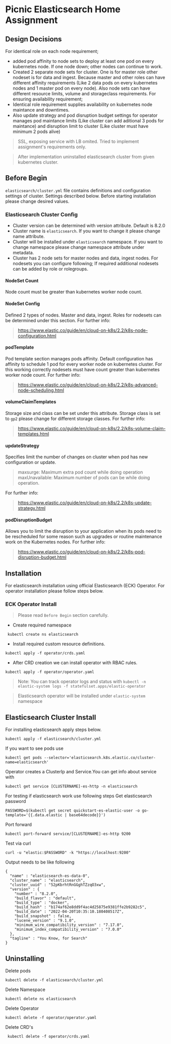 # Picnic Elasticsearch Home Assignment
## Design Decisions
For identical role on each node requirement;
- added pod affinity to node sets to deploy at least one pod on every kubernetes node. If one node down; other nodes can continue to work.
- Created 2 separate node sets for cluster. One is for master role other nodeset is for data and ingest. Because master and other roles can have different affinity requirements (Like 2 data pods on every kubernetes nodes and 1 master pod on every node). Also node sets can have different resource limits, volume and storageclass requirements.
For ensuring availability requirement;
- Identical role requirement supplies availability on kubernetes node maintance and downtimes.
- Also update strategy and pod disruption budget settings for operator manages pod maintance limits (Like cluster can add aditional 3 pods for maintance) and disruption limit to cluster (Like cluster must have minimum 2 pods alive)
> SSL, exposing service with LB omited. Tried to implement assignment's requirements only.

> After implementation uninstalled elasticsearch cluster from given kubernetes cluster. 

## Before Begin
`elasticsearch/cluster.yml` file contains definitions and configuration settings of cluster. Settings described below.
Before starting installation please change desired values.
### Elasticsearch Cluster Config 
- Cluster version can be determined with version attribute. Default is 8.2.0
- Cluster name is `elasticsearch`. If you want to change it please change name attribute.
- Cluster will be installed under `elasticsearch` namespace. If you want to change namespace please change namespace attribute under metadata.
- Cluster has 2 node sets for master nodes and data, ingest nodes. For  nodesets you can configure following; If required additional nodesets can be added by role or rolegroups.
#### NodeSet Count
Node count must be greater than kubernetes worker node count.
#### NodeSet Config
Defined 2 types of nodes. Master and data, ingest. Roles for nodesets can be determined under this section.
For further info:
> https://www.elastic.co/guide/en/cloud-on-k8s/2.2/k8s-node-configuration.html
#### podTemplate
Pod template section manages pods affinity.
Default configuration has affinity to schedule 1 pod for every worker node on kubernetes cluster. For this working correctly nodesets must have count greater than kubernetes worker node count.
For further info:
> https://www.elastic.co/guide/en/cloud-on-k8s/2.2/k8s-advanced-node-scheduling.html
#### volumeClaimTemplates
Storage size and class can be set under this attribute. Storage class is set to `gp2` please change for different storage classes.
For further info: 
>  https://www.elastic.co/guide/en/cloud-on-k8s/2.2/k8s-volume-claim-templates.html
#### updateStrategy
Specifies limit the number of changes on cluster when pod has new configuration or update.
> maxsurge: Maximum extra pod count while doing operation
> maxUnavailable: Maximum number of pods can be while doing operation.

For further info:
> https://www.elastic.co/guide/en/cloud-on-k8s/2.2/k8s-update-strategy.html
#### podDisruptionBudget
Allows you to limit the disruption to your application when its pods need to be rescheduled for some reason such as upgrades or routine maintenance work on the Kubernetes nodes.
For further info: 
> https://www.elastic.co/guide/en/cloud-on-k8s/2.2/k8s-pod-disruption-budget.html
## Installation
For elasticsearch installation using official Elasticsearch (ECK) Operator.
For operator installation please follow steps below.

### ECK Operator Install
> Please read `Before Begin` section carefully.
- Create required namespace
```shell
 kubectl create ns elasticsearch
```
- Install required custom resource definitions.
```shell
kubectl apply -f operator/crds.yaml 
```
- After CRD creation we can install operator with RBAC rules.
```shell
kubectl apply -f operator/operator.yaml
```
> Note: You can track operator logs and status with `kubectl -n elastic-system logs -f statefulset.apps/elastic-operator
`
 
>Elasticsearch operator will be installed under `elastic-system` namespace

## Elasticsearch Cluster Install
For installing elasticsearch apply steps below.
```shell
kubectl apply -f elasticsearch/cluster.yml
```
If you want to see pods use
```shell
kubectl get pods --selector='elasticsearch.k8s.elastic.co/cluster-name=elasticsearch'

```
Operator creates a ClusterIp and Service.You can get info about service with
```shell
kubectl get service [CLUSTERNAME]-es-http -n elasticsearch
```

For testing if elasticsearch work use following steps
Get elasticsearch password
```shell
PASSWORD=$(kubectl get secret quickstart-es-elastic-user -o go-template='{{.data.elastic | base64decode}}')
```
Port forward
```shell
kubectl port-forward service/[CLUSTERNAME]-es-http 9200
```
Test via curl
```shell
curl -u "elastic:$PASSWORD" -k "https://localhost:9200"
```
Output needs to be like following
```
{
  "name" : "elasticsearch-es-data-0",
  "cluster_name" : "elasticsearch",
  "cluster_uuid" : "52pKbrhtRnGGghTZzqO3xw",
  "version" : {
    "number" : "8.2.0",
    "build_flavor" : "default",
    "build_type" : "docker",
    "build_hash" : "b174af62e8dd9f4ac4d25875e9381ffe2b9282c5",
    "build_date" : "2022-04-20T10:35:10.180408517Z",
    "build_snapshot" : false,
    "lucene_version" : "9.1.0",
    "minimum_wire_compatibility_version" : "7.17.0",
    "minimum_index_compatibility_version" : "7.0.0"
  },
  "tagline" : "You Know, for Search"
}
```

## Uninstalling
Delete pods
```shell
kubectl delete -f elasticsearch/cluster.yml
```
Delete Namespace
```shell
kubectl delete ns elasticsearch
```
Delete Operator
```shell
kubectl delete -f operator/operator.yaml 
```
Delete CRD's
```shell
 kubectl delete -f operator/crds.yaml
 ```
